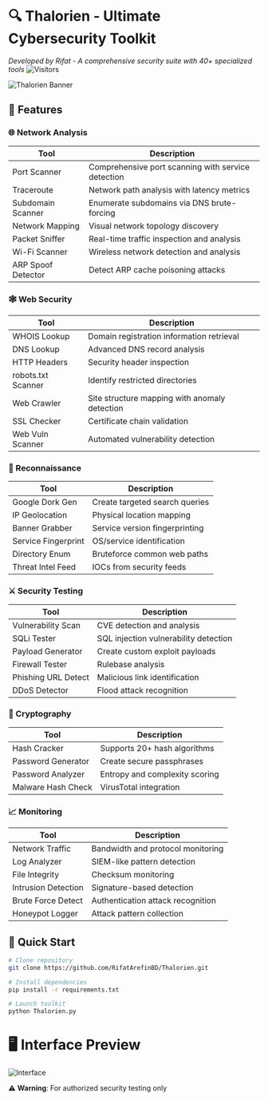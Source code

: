 # 🔍 Thalorien - Ultimate Cybersecurity Toolkit
*Developed by Rifat - A comprehensive security suite with 40+ specialized tools*
![Visitors](https://img.shields.io/badge/dynamic/json?color=success&label=Visitors&query=value&url=https://api.countapi.xyz/hit/RifatArefinBD-Thalorien/visits)


![Thalorien Banner](https://media.discordapp.net/attachments/1385907983657074791/1386728159688265848/Flux_Dev_Create_a_futuristic_and_hightech_banner_image_called__3.jpg?ex=685ac2bd&is=6859713d&hm=ef26efa724410d869155b01982f624e53b88f39a61f21a9f36de18a4d3413f3c&=&format=webp&width=1415&height=800)

## 🌟 Features

### 🌐 Network Analysis
| Tool | Description |
|------|-------------|
| Port Scanner | Comprehensive port scanning with service detection |
| Traceroute | Network path analysis with latency metrics |
| Subdomain Scanner | Enumerate subdomains via DNS brute-forcing |
| Network Mapping | Visual network topology discovery |
| Packet Sniffer | Real-time traffic inspection and analysis |
| Wi-Fi Scanner | Wireless network detection and analysis |
| ARP Spoof Detector | Detect ARP cache poisoning attacks |

### 🕸️ Web Security
| Tool | Description |
|------|-------------|
| WHOIS Lookup | Domain registration information retrieval |
| DNS Lookup | Advanced DNS record analysis |
| HTTP Headers | Security header inspection |
| robots.txt Scanner | Identify restricted directories |
| Web Crawler | Site structure mapping with anomaly detection |
| SSL Checker | Certificate chain validation |
| Web Vuln Scanner | Automated vulnerability detection |

### 🔎 Reconnaissance
| Tool | Description |
|------|-------------|
| Google Dork Gen | Create targeted search queries |
| IP Geolocation | Physical location mapping |
| Banner Grabber | Service version fingerprinting |
| Service Fingerprint | OS/service identification |
| Directory Enum | Bruteforce common web paths |
| Threat Intel Feed | IOCs from security feeds |

### ⚔️ Security Testing
| Tool | Description |
|------|-------------|
| Vulnerability Scan | CVE detection and analysis |
| SQLi Tester | SQL injection vulnerability detection |
| Payload Generator | Create custom exploit payloads |
| Firewall Tester | Rulebase analysis |
| Phishing URL Detect | Malicious link identification |
| DDoS Detector | Flood attack recognition |

### 🔐 Cryptography
| Tool | Description |
|------|-------------|
| Hash Cracker | Supports 20+ hash algorithms |
| Password Generator | Create secure passphrases |
| Password Analyzer | Entropy and complexity scoring |
| Malware Hash Check | VirusTotal integration |

### 📈 Monitoring
| Tool | Description |
|------|-------------|
| Network Traffic | Bandwidth and protocol monitoring |
| Log Analyzer | SIEM-like pattern detection |
| File Integrity | Checksum monitoring |
| Intrusion Detection | Signature-based detection |
| Brute Force Detect | Authentication attack recognition |
| Honeypot Logger | Attack pattern collection |

## 🚀 Quick Start

```bash
# Clone repository
git clone https://github.com/RifatArefinBD/Thalorien.git

# Install dependencies
pip install -r requirements.txt

# Launch toolkit
python Thalorien.py
```

# 🖥️ Interface Preview
![Interface](https://media.discordapp.net/attachments/1385907983657074791/1386724350136160387/9244F106-11E9-45B0-A4DC-CECF3A4DD8DB.png?ex=685abf31&is=68596db1&hm=3846d489b2c34b4135ce27564ff9aa2f7b0327e451531447d621ec6868bfab1c&=&format=webp&quality=lossless&width=853&height=538)

⚠️ **Warning**: For authorized security testing only

